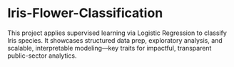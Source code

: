 # Iris-Flower-Classification
This project applies supervised learning via Logistic Regression to classify Iris species. It showcases structured data prep, exploratory analysis, and scalable, interpretable modeling—key traits for impactful, transparent public-sector analytics.
